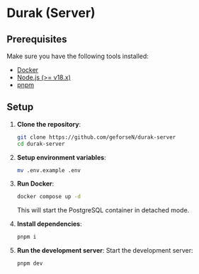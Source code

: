 # Durak (Server)

## Prerequisites

Make sure you have the following tools installed:
- [Docker](https://docs.docker.com/engine/install)
- [Node.js (>= v18.x)](https://nodejs.org/en/download/package-manager)
- [pnpm](https://pnpm.io/installation)

## Setup

1. **Clone the repository**:
   ```bash
   git clone https://github.com/geforseN/durak-server
   cd durak-server
   ```

2. **Setup environment variables**:
   ```bash
   mv .env.example .env
   ```

3. **Run Docker**:
   ```bash
   docker compose up -d
   ```
   This will start the PostgreSQL container in detached mode.

4. **Install dependencies**:
   ```bash
   pnpm i
   ```

5. **Run the development server**:
   Start the development server:
   ```bash
   pnpm dev
   ```
